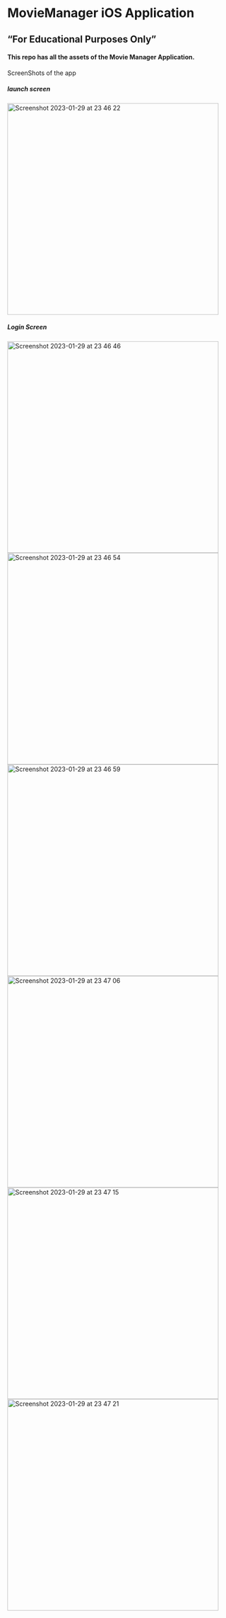 # MovieManager iOS Application
## “For Educational Purposes Only”
#### This repo has all the assets of the Movie Manager Application.

ScreenShots of the app 

##### launch screen
<img width="478" alt="Screenshot 2023-01-29 at 23 46 22" src="https://user-images.githubusercontent.com/89531299/215354949-4ffa27c2-59e2-483f-b6c4-40611f2e31bf.png">

##### Login Screen
<img width="478" alt="Screenshot 2023-01-29 at 23 46 46" src="https://user-images.githubusercontent.com/89531299/215354963-5cb1dec6-824b-4e96-8cb8-a99e825baeea.png">

<img width="478" alt="Screenshot 2023-01-29 at 23 46 54" src="https://user-images.githubusercontent.com/89531299/215354973-4ba3a991-0d64-4697-bf79-1984336de993.png">

<img width="478" alt="Screenshot 2023-01-29 at 23 46 59" src="https://user-images.githubusercontent.com/89531299/215354984-1f5fc99e-360b-4c71-a40f-4a3da3a307b9.png">

<img width="478" alt="Screenshot 2023-01-29 at 23 47 06" src="https://user-images.githubusercontent.com/89531299/215354990-f3d67969-e0cf-47a2-bc4f-60ae7dd4dade.png">

<img width="478" alt="Screenshot 2023-01-29 at 23 47 15" src="https://user-images.githubusercontent.com/89531299/215354996-cc54e9cf-57b8-4647-afbc-db751484186e.png">

<img width="478" alt="Screenshot 2023-01-29 at 23 47 21" src="https://user-images.githubusercontent.com/89531299/215355002-4cc41552-49a9-4173-98f8-f2e27cd5484f.png">

